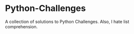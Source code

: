 # Python-Challenges

A collection of solutions to Python Challenges. Also, I hate list comprehension.
